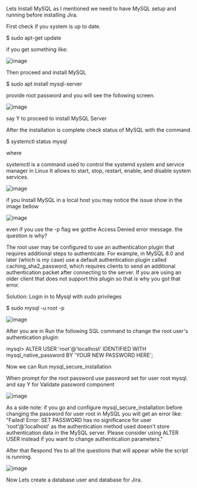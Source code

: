 Lets Install MySQL as I mentioned we need to have MySQL setup and running before installing Jira.

First check if you system is up to date.

$ sudo apt-get update

if you get something like:

![image](https://user-images.githubusercontent.com/45543969/220735806-e854b477-aa1c-4720-bf91-73f4a1fff0ef.png)

Then proceed and install MySQL

$ sudo apt install mysql-server

provide root password and you will see the following screen.

![image](https://user-images.githubusercontent.com/45543969/220824052-cee7b2e4-d9cb-47de-ae3a-1538b90d355a.png)

say Y to proceed to install MySQL Server

After the installation is complete check status of MySQL with the command

$ systemctl status mysql

where

systemctl is a command used to control the systemd system and service manager in Linux
It allows to start, stop, restart, enable, and disable system services.

![image](https://user-images.githubusercontent.com/45543969/220825513-3755ae68-ea95-4a9a-882f-31903375f321.png)

if you Install MySQL in a local host you may notice the issue show in the image bellow

![image](https://user-images.githubusercontent.com/45543969/220825831-94900c52-95c1-4140-a026-1df7bccaa499.png)

even if you use the -p flag  we gotthe Access Denied error message. the question is why?

The root user may be configured to use an authentication plugin that requires additional steps to authenticate. 
For example, in MySQL 8.0 and later (which is my case) use a default authentication plugin called caching_sha2_password,
which requires clients to send an additional authentication packet after connecting to the server. If you are using 
an older client that does not support this plugin so that is why you got that error.

Solution:
Login in to Mysql with sudo privileges

$ sudo mysql -u root -p

![image](https://user-images.githubusercontent.com/45543969/221029825-74078091-2165-4a69-a864-846f55fee31d.png)

After you are in Run the following SQL command to change the root user's authentication plugin:

mysql> ALTER USER 'root'@'localhost' IDENTIFIED WITH mysql_native_password BY 'YOUR NEW PASSWORD HERE';

Now we can Run mysql_secure_installation

When prompt for the root password use password set for user root mysql. and say Y for Validate password component

![image](https://user-images.githubusercontent.com/45543969/221031582-58ffc480-b9c0-4d9c-837b-6288665e3c36.png)

As a side note: if you go and configure mysql_secure_installation before changing the password for user root in 
MySQL you will get an error like:
"Failed! Error: SET PASSWORD has no significance for user 'root'@'localhost' as the authentication method used doesn't store authentication data in the MySQL server. Please consider using ALTER USER instead if you want to change authentication parameters."

After that Respond Yes to all the questions that will appear while the script is running.

![image](https://user-images.githubusercontent.com/45543969/221033306-88736e99-527d-4727-b065-b4e38c3a70c2.png)

Now Lets create a database user and database for Jira.

